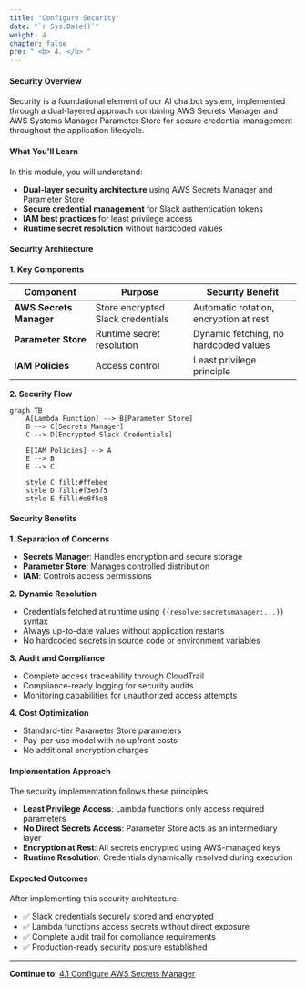 ```yaml
---
title: "Configure Security"
date: "`r Sys.Date()`"
weight: 4
chapter: false
pre: " <b> 4. </b> "
---
```


#### Security Overview

Security is a foundational element of our AI chatbot system, implemented through a dual-layered approach combining AWS Secrets Manager and AWS Systems Manager Parameter Store for secure credential management throughout the application lifecycle.

#### What You'll Learn

In this module, you will understand:

- **Dual-layer security architecture** using AWS Secrets Manager and Parameter Store
- **Secure credential management** for Slack authentication tokens
- **IAM best practices** for least privilege access
- **Runtime secret resolution** without hardcoded values

#### Security Architecture

**1. Key Components**

| Component               | Purpose                           | Security Benefit                       |
| ----------------------- | --------------------------------- | -------------------------------------- |
| **AWS Secrets Manager** | Store encrypted Slack credentials | Automatic rotation, encryption at rest |
| **Parameter Store**     | Runtime secret resolution         | Dynamic fetching, no hardcoded values  |
| **IAM Policies**        | Access control                    | Least privilege principle              |

**2. Security Flow**

```mermaid
graph TB
    A[Lambda Function] --> B[Parameter Store]
    B --> C[Secrets Manager]
    C --> D[Encrypted Slack Credentials]

    E[IAM Policies] --> A
    E --> B
    E --> C

    style C fill:#ffebee
    style D fill:#f3e5f5
    style E fill:#e8f5e8
```

#### Security Benefits

**1. Separation of Concerns**

- **Secrets Manager**: Handles encryption and secure storage
- **Parameter Store**: Manages controlled distribution
- **IAM**: Controls access permissions

**2. Dynamic Resolution**

- Credentials fetched at runtime using `{{resolve:secretsmanager:...}}` syntax
- Always up-to-date values without application restarts
- No hardcoded secrets in source code or environment variables

**3. Audit and Compliance**

- Complete access traceability through CloudTrail
- Compliance-ready logging for security audits
- Monitoring capabilities for unauthorized access attempts

**4. Cost Optimization**

- Standard-tier Parameter Store parameters
- Pay-per-use model with no upfront costs
- No additional encryption charges

#### Implementation Approach

The security implementation follows these principles:

- **Least Privilege Access**: Lambda functions only access required parameters
- **No Direct Secrets Access**: Parameter Store acts as an intermediary layer
- **Encryption at Rest**: All secrets encrypted using AWS-managed keys
- **Runtime Resolution**: Credentials dynamically resolved during execution

#### Expected Outcomes

After implementing this security architecture:

- ✅ Slack credentials securely stored and encrypted
- ✅ Lambda functions access secrets without direct exposure
- ✅ Complete audit trail for compliance requirements
- ✅ Production-ready security posture established

---

**Continue to**: [4.1 Configure AWS Secrets Manager](../4-security/4.1-secret_manager/)
